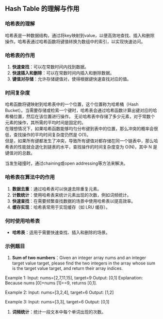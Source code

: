 ## Hash Table 的理解与作用

### 哈希表的理解

哈希表是一种数据结构，通过将key映射到value，以便高效地查找、插入和删除操作。哈希表通过哈希函数将键值转换为数组中的索引，以实现快速访问。


### 哈希表的作用

1. **快速查找**：可以在常数时间内找到数据。
2. **快速插入和删除**：可以在常数时间内插入和删除数据。
3. **键值对存储**：允许存储键值对，使得根据键快速查找对应的值。


### 时间复杂度

哈希函数将键映射到哈希表中的一个位置，这个位置称为哈希桶（Hash Bucket）。当需要存储或检索一个键时，哈希表会通过哈希函数计算出键对应的哈希桶位置，然后在该位置进行操作。
无论哈希表中存储了多少元素，对于常数个元素的操作，其所需的平均时间是固定的。  
在理想情况下，如果哈希函数能够均匀分布键到表中的位置，那么冲突的概率会很低，查找操作的平均时间复杂度仍然是 O(1)。  
但是，如果所有键都发生了冲突，导致所有键值对都存储在同一个链表中，那么哈希表的性能就会退化到链表的水平，查找操作的时间复杂度变为 O(N)，其中 N 是键值对的总数。  

当发生碰撞时，通过chaining或open addressing等方法来解决。

### 哈希表在算法中的作用

1. **数据去重**：通过哈希表可以快速去除重复元素。
2. **计数统计**：使用哈希表来统计元素出现的次数，例如词频统计。
3. **快速查找**：在需要频繁查找数据的场景中使用哈希表以提高效率。
4. **缓存实现**：哈希表常用于实现缓存（如 LRU 缓存）。


### 何时使用哈希表

- **哈希表**：适用于需要快速查找、插入和删除的场景。


### 示例题目

1. **Sum of two numbers**：Given an integer array nums and an integer target value target, please find the two integers in the array whose sum is the target value target, and return their array indices.  


Example 1:
Input: nums=[2,7,11,15], target=9
Output: [0,1]
Explanation: Because nums [0]+nums [1]==9, returns [0,1].

Example 2:
Input: nums=[3,2,4], target=6
Output: [1,2]

Example 3:
Input: nums=[3,3], target=6
Output: [0,1]  

1. **词频统计**：统计一段文本中每个单词出现的次数。

